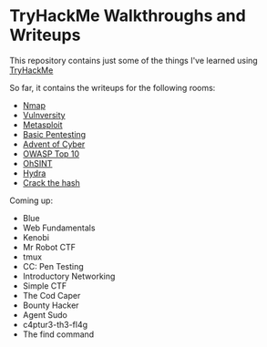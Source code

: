 # TryHackMe Walkthroughs and Writeups
This repository contains just some of the things I've learned using [TryHackMe](https://tryhackme.com/)

So far, it contains the writeups for the following rooms:
- [Nmap](https://github.com/pamhrituc/TryHackMe_Writeups/blob/master/Nmap.md)
- [Vulnversity](https://github.com/pamhrituc/TryHackMe_Writeups/blob/master/Vulnversity.md)
- [Metasploit](https://github.com/pamhrituc/TryHackMe_Writeups/blob/master/Metasploit.md)
- [Basic Pentesting](https://github.com/pamhrituc/TryHackMe_Writeups/blob/master/BasicPentesting.md)
- [Advent of Cyber](https://github.com/pamhrituc/TryHackMe_Writeups/blob/master/2019AdventOfCyber.md)
- [OWASP Top 10](https://github.com/pamhrituc/TryHackMe_Writeups/blob/master/OWASP.md)
- [OhSINT](https://github.com/pamhrituc/TryHackMe_Writeups/blob/master/OhSINT.md)
- [Hydra](https://github.com/pamhrituc/TryHackMe_Writeups/blob/master/Hydra.md)
- [Crack the hash](https://github.com/pamhrituc/TryHackMe_Writeups/blob/master/CrackTheHash.md)

Coming up:
- Blue
- Web Fundamentals
- Kenobi
- Mr Robot CTF
- tmux
- CC: Pen Testing
- Introductory Networking
- Simple CTF
- The Cod Caper
- Bounty Hacker
- Agent Sudo
- c4ptur3-th3-fl4g
- The find command

